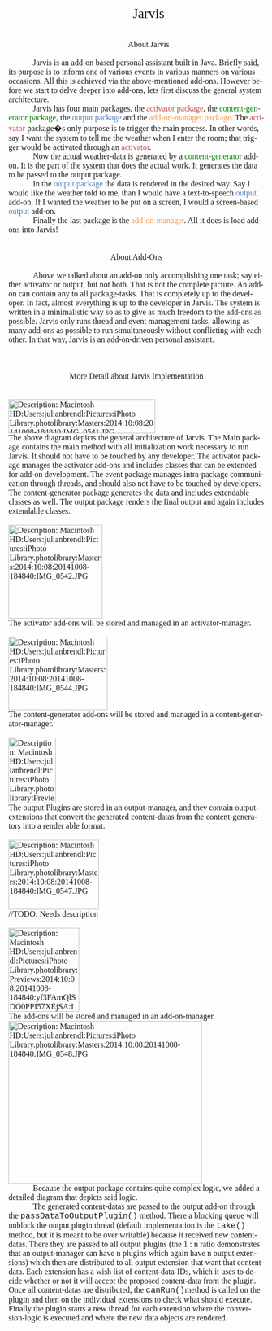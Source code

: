 
<html xmlns:v="urn:schemas-microsoft-com:vml"
xmlns:o="urn:schemas-microsoft-com:office:office"
xmlns:w="urn:schemas-microsoft-com:office:word"
xmlns:m="http://schemas.microsoft.com/office/2004/12/omml"
xmlns:mv="http://macVmlSchemaUri" xmlns="http://www.w3.org/TR/REC-html40">

<head>
<meta name=Title content="">
<meta name=Keywords content="">
<meta http-equiv=Content-Type content="text/html; charset=macintosh">
<meta name=ProgId content=Word.Document>
<meta name=Generator content="Microsoft Word 14">
<meta name=Originator content="Microsoft Word 14">
<link rel=File-List href="README_files/filelist.xml">
<link rel=Edit-Time-Data href="README_files/editdata.mso">
<!--[if !mso]>
<style>
v\:* {behavior:url(#default#VML);}
o\:* {behavior:url(#default#VML);}
w\:* {behavior:url(#default#VML);}
.shape {behavior:url(#default#VML);}
</style>
<![endif]--><!--[if gte mso 9]><xml>
 <o:DocumentProperties>
  <o:Author>Julian Brendl</o:Author>
  <o:LastAuthor>Julian Brendl</o:LastAuthor>
  <o:Revision>2</o:Revision>
  <o:TotalTime>1</o:TotalTime>
  <o:Created>2014-10-09T19:08:00Z</o:Created>
  <o:LastSaved>2014-10-09T19:08:00Z</o:LastSaved>
  <o:Pages>2</o:Pages>
  <o:Words>601</o:Words>
  <o:Characters>3427</o:Characters>
  <o:Company>Jundl77</o:Company>
  <o:Lines>28</o:Lines>
  <o:Paragraphs>8</o:Paragraphs>
  <o:CharactersWithSpaces>4020</o:CharactersWithSpaces>
  <o:Version>14.0</o:Version>
 </o:DocumentProperties>
 <o:OfficeDocumentSettings>
  <o:AllowPNG/>
 </o:OfficeDocumentSettings>
</xml><![endif]-->
<link rel=themeData href="README_files/themedata.xml">
<!--[if gte mso 9]><xml>
 <w:WordDocument>
  <w:SpellingState>Clean</w:SpellingState>
  <w:GrammarState>Clean</w:GrammarState>
  <w:TrackMoves>false</w:TrackMoves>
  <w:TrackFormatting/>
  <w:PunctuationKerning/>
  <w:ValidateAgainstSchemas/>
  <w:SaveIfXMLInvalid>false</w:SaveIfXMLInvalid>
  <w:IgnoreMixedContent>false</w:IgnoreMixedContent>
  <w:AlwaysShowPlaceholderText>false</w:AlwaysShowPlaceholderText>
  <w:DoNotPromoteQF/>
  <w:LidThemeOther>EN-US</w:LidThemeOther>
  <w:LidThemeAsian>JA</w:LidThemeAsian>
  <w:LidThemeComplexScript>X-NONE</w:LidThemeComplexScript>
  <w:Compatibility>
   <w:BreakWrappedTables/>
   <w:SnapToGridInCell/>
   <w:WrapTextWithPunct/>
   <w:UseAsianBreakRules/>
   <w:DontGrowAutofit/>
   <w:SplitPgBreakAndParaMark/>
   <w:EnableOpenTypeKerning/>
   <w:DontFlipMirrorIndents/>
   <w:OverrideTableStyleHps/>
   <w:UseFELayout/>
  </w:Compatibility>
  <m:mathPr>
   <m:mathFont m:val="Cambria Math"/>
   <m:brkBin m:val="before"/>
   <m:brkBinSub m:val="&#45;-"/>
   <m:smallFrac m:val="off"/>
   <m:dispDef/>
   <m:lMargin m:val="0"/>
   <m:rMargin m:val="0"/>
   <m:defJc m:val="centerGroup"/>
   <m:wrapIndent m:val="1440"/>
   <m:intLim m:val="subSup"/>
   <m:naryLim m:val="undOvr"/>
  </m:mathPr></w:WordDocument>
</xml><![endif]--><!--[if gte mso 9]><xml>
 <w:LatentStyles DefLockedState="false" DefUnhideWhenUsed="true"
  DefSemiHidden="true" DefQFormat="false" DefPriority="99"
  LatentStyleCount="276">
  <w:LsdException Locked="false" Priority="0" SemiHidden="false"
   UnhideWhenUsed="false" QFormat="true" Name="Normal"/>
  <w:LsdException Locked="false" Priority="9" SemiHidden="false"
   UnhideWhenUsed="false" QFormat="true" Name="heading 1"/>
  <w:LsdException Locked="false" Priority="9" QFormat="true" Name="heading 2"/>
  <w:LsdException Locked="false" Priority="9" QFormat="true" Name="heading 3"/>
  <w:LsdException Locked="false" Priority="9" QFormat="true" Name="heading 4"/>
  <w:LsdException Locked="false" Priority="9" QFormat="true" Name="heading 5"/>
  <w:LsdException Locked="false" Priority="9" QFormat="true" Name="heading 6"/>
  <w:LsdException Locked="false" Priority="9" QFormat="true" Name="heading 7"/>
  <w:LsdException Locked="false" Priority="9" QFormat="true" Name="heading 8"/>
  <w:LsdException Locked="false" Priority="9" QFormat="true" Name="heading 9"/>
  <w:LsdException Locked="false" Priority="39" Name="toc 1"/>
  <w:LsdException Locked="false" Priority="39" Name="toc 2"/>
  <w:LsdException Locked="false" Priority="39" Name="toc 3"/>
  <w:LsdException Locked="false" Priority="39" Name="toc 4"/>
  <w:LsdException Locked="false" Priority="39" Name="toc 5"/>
  <w:LsdException Locked="false" Priority="39" Name="toc 6"/>
  <w:LsdException Locked="false" Priority="39" Name="toc 7"/>
  <w:LsdException Locked="false" Priority="39" Name="toc 8"/>
  <w:LsdException Locked="false" Priority="39" Name="toc 9"/>
  <w:LsdException Locked="false" Priority="35" QFormat="true" Name="caption"/>
  <w:LsdException Locked="false" Priority="10" SemiHidden="false"
   UnhideWhenUsed="false" QFormat="true" Name="Title"/>
  <w:LsdException Locked="false" Priority="1" Name="Default Paragraph Font"/>
  <w:LsdException Locked="false" Priority="11" SemiHidden="false"
   UnhideWhenUsed="false" QFormat="true" Name="Subtitle"/>
  <w:LsdException Locked="false" Priority="22" SemiHidden="false"
   UnhideWhenUsed="false" QFormat="true" Name="Strong"/>
  <w:LsdException Locked="false" Priority="20" SemiHidden="false"
   UnhideWhenUsed="false" QFormat="true" Name="Emphasis"/>
  <w:LsdException Locked="false" Priority="59" SemiHidden="false"
   UnhideWhenUsed="false" Name="Table Grid"/>
  <w:LsdException Locked="false" UnhideWhenUsed="false" Name="Placeholder Text"/>
  <w:LsdException Locked="false" Priority="1" SemiHidden="false"
   UnhideWhenUsed="false" QFormat="true" Name="No Spacing"/>
  <w:LsdException Locked="false" Priority="60" SemiHidden="false"
   UnhideWhenUsed="false" Name="Light Shading"/>
  <w:LsdException Locked="false" Priority="61" SemiHidden="false"
   UnhideWhenUsed="false" Name="Light List"/>
  <w:LsdException Locked="false" Priority="62" SemiHidden="false"
   UnhideWhenUsed="false" Name="Light Grid"/>
  <w:LsdException Locked="false" Priority="63" SemiHidden="false"
   UnhideWhenUsed="false" Name="Medium Shading 1"/>
  <w:LsdException Locked="false" Priority="64" SemiHidden="false"
   UnhideWhenUsed="false" Name="Medium Shading 2"/>
  <w:LsdException Locked="false" Priority="65" SemiHidden="false"
   UnhideWhenUsed="false" Name="Medium List 1"/>
  <w:LsdException Locked="false" Priority="66" SemiHidden="false"
   UnhideWhenUsed="false" Name="Medium List 2"/>
  <w:LsdException Locked="false" Priority="67" SemiHidden="false"
   UnhideWhenUsed="false" Name="Medium Grid 1"/>
  <w:LsdException Locked="false" Priority="68" SemiHidden="false"
   UnhideWhenUsed="false" Name="Medium Grid 2"/>
  <w:LsdException Locked="false" Priority="69" SemiHidden="false"
   UnhideWhenUsed="false" Name="Medium Grid 3"/>
  <w:LsdException Locked="false" Priority="70" SemiHidden="false"
   UnhideWhenUsed="false" Name="Dark List"/>
  <w:LsdException Locked="false" Priority="71" SemiHidden="false"
   UnhideWhenUsed="false" Name="Colorful Shading"/>
  <w:LsdException Locked="false" Priority="72" SemiHidden="false"
   UnhideWhenUsed="false" Name="Colorful List"/>
  <w:LsdException Locked="false" Priority="73" SemiHidden="false"
   UnhideWhenUsed="false" Name="Colorful Grid"/>
  <w:LsdException Locked="false" Priority="60" SemiHidden="false"
   UnhideWhenUsed="false" Name="Light Shading Accent 1"/>
  <w:LsdException Locked="false" Priority="61" SemiHidden="false"
   UnhideWhenUsed="false" Name="Light List Accent 1"/>
  <w:LsdException Locked="false" Priority="62" SemiHidden="false"
   UnhideWhenUsed="false" Name="Light Grid Accent 1"/>
  <w:LsdException Locked="false" Priority="63" SemiHidden="false"
   UnhideWhenUsed="false" Name="Medium Shading 1 Accent 1"/>
  <w:LsdException Locked="false" Priority="64" SemiHidden="false"
   UnhideWhenUsed="false" Name="Medium Shading 2 Accent 1"/>
  <w:LsdException Locked="false" Priority="65" SemiHidden="false"
   UnhideWhenUsed="false" Name="Medium List 1 Accent 1"/>
  <w:LsdException Locked="false" UnhideWhenUsed="false" Name="Revision"/>
  <w:LsdException Locked="false" Priority="34" SemiHidden="false"
   UnhideWhenUsed="false" QFormat="true" Name="List Paragraph"/>
  <w:LsdException Locked="false" Priority="29" SemiHidden="false"
   UnhideWhenUsed="false" QFormat="true" Name="Quote"/>
  <w:LsdException Locked="false" Priority="30" SemiHidden="false"
   UnhideWhenUsed="false" QFormat="true" Name="Intense Quote"/>
  <w:LsdException Locked="false" Priority="66" SemiHidden="false"
   UnhideWhenUsed="false" Name="Medium List 2 Accent 1"/>
  <w:LsdException Locked="false" Priority="67" SemiHidden="false"
   UnhideWhenUsed="false" Name="Medium Grid 1 Accent 1"/>
  <w:LsdException Locked="false" Priority="68" SemiHidden="false"
   UnhideWhenUsed="false" Name="Medium Grid 2 Accent 1"/>
  <w:LsdException Locked="false" Priority="69" SemiHidden="false"
   UnhideWhenUsed="false" Name="Medium Grid 3 Accent 1"/>
  <w:LsdException Locked="false" Priority="70" SemiHidden="false"
   UnhideWhenUsed="false" Name="Dark List Accent 1"/>
  <w:LsdException Locked="false" Priority="71" SemiHidden="false"
   UnhideWhenUsed="false" Name="Colorful Shading Accent 1"/>
  <w:LsdException Locked="false" Priority="72" SemiHidden="false"
   UnhideWhenUsed="false" Name="Colorful List Accent 1"/>
  <w:LsdException Locked="false" Priority="73" SemiHidden="false"
   UnhideWhenUsed="false" Name="Colorful Grid Accent 1"/>
  <w:LsdException Locked="false" Priority="60" SemiHidden="false"
   UnhideWhenUsed="false" Name="Light Shading Accent 2"/>
  <w:LsdException Locked="false" Priority="61" SemiHidden="false"
   UnhideWhenUsed="false" Name="Light List Accent 2"/>
  <w:LsdException Locked="false" Priority="62" SemiHidden="false"
   UnhideWhenUsed="false" Name="Light Grid Accent 2"/>
  <w:LsdException Locked="false" Priority="63" SemiHidden="false"
   UnhideWhenUsed="false" Name="Medium Shading 1 Accent 2"/>
  <w:LsdException Locked="false" Priority="64" SemiHidden="false"
   UnhideWhenUsed="false" Name="Medium Shading 2 Accent 2"/>
  <w:LsdException Locked="false" Priority="65" SemiHidden="false"
   UnhideWhenUsed="false" Name="Medium List 1 Accent 2"/>
  <w:LsdException Locked="false" Priority="66" SemiHidden="false"
   UnhideWhenUsed="false" Name="Medium List 2 Accent 2"/>
  <w:LsdException Locked="false" Priority="67" SemiHidden="false"
   UnhideWhenUsed="false" Name="Medium Grid 1 Accent 2"/>
  <w:LsdException Locked="false" Priority="68" SemiHidden="false"
   UnhideWhenUsed="false" Name="Medium Grid 2 Accent 2"/>
  <w:LsdException Locked="false" Priority="69" SemiHidden="false"
   UnhideWhenUsed="false" Name="Medium Grid 3 Accent 2"/>
  <w:LsdException Locked="false" Priority="70" SemiHidden="false"
   UnhideWhenUsed="false" Name="Dark List Accent 2"/>
  <w:LsdException Locked="false" Priority="71" SemiHidden="false"
   UnhideWhenUsed="false" Name="Colorful Shading Accent 2"/>
  <w:LsdException Locked="false" Priority="72" SemiHidden="false"
   UnhideWhenUsed="false" Name="Colorful List Accent 2"/>
  <w:LsdException Locked="false" Priority="73" SemiHidden="false"
   UnhideWhenUsed="false" Name="Colorful Grid Accent 2"/>
  <w:LsdException Locked="false" Priority="60" SemiHidden="false"
   UnhideWhenUsed="false" Name="Light Shading Accent 3"/>
  <w:LsdException Locked="false" Priority="61" SemiHidden="false"
   UnhideWhenUsed="false" Name="Light List Accent 3"/>
  <w:LsdException Locked="false" Priority="62" SemiHidden="false"
   UnhideWhenUsed="false" Name="Light Grid Accent 3"/>
  <w:LsdException Locked="false" Priority="63" SemiHidden="false"
   UnhideWhenUsed="false" Name="Medium Shading 1 Accent 3"/>
  <w:LsdException Locked="false" Priority="64" SemiHidden="false"
   UnhideWhenUsed="false" Name="Medium Shading 2 Accent 3"/>
  <w:LsdException Locked="false" Priority="65" SemiHidden="false"
   UnhideWhenUsed="false" Name="Medium List 1 Accent 3"/>
  <w:LsdException Locked="false" Priority="66" SemiHidden="false"
   UnhideWhenUsed="false" Name="Medium List 2 Accent 3"/>
  <w:LsdException Locked="false" Priority="67" SemiHidden="false"
   UnhideWhenUsed="false" Name="Medium Grid 1 Accent 3"/>
  <w:LsdException Locked="false" Priority="68" SemiHidden="false"
   UnhideWhenUsed="false" Name="Medium Grid 2 Accent 3"/>
  <w:LsdException Locked="false" Priority="69" SemiHidden="false"
   UnhideWhenUsed="false" Name="Medium Grid 3 Accent 3"/>
  <w:LsdException Locked="false" Priority="70" SemiHidden="false"
   UnhideWhenUsed="false" Name="Dark List Accent 3"/>
  <w:LsdException Locked="false" Priority="71" SemiHidden="false"
   UnhideWhenUsed="false" Name="Colorful Shading Accent 3"/>
  <w:LsdException Locked="false" Priority="72" SemiHidden="false"
   UnhideWhenUsed="false" Name="Colorful List Accent 3"/>
  <w:LsdException Locked="false" Priority="73" SemiHidden="false"
   UnhideWhenUsed="false" Name="Colorful Grid Accent 3"/>
  <w:LsdException Locked="false" Priority="60" SemiHidden="false"
   UnhideWhenUsed="false" Name="Light Shading Accent 4"/>
  <w:LsdException Locked="false" Priority="61" SemiHidden="false"
   UnhideWhenUsed="false" Name="Light List Accent 4"/>
  <w:LsdException Locked="false" Priority="62" SemiHidden="false"
   UnhideWhenUsed="false" Name="Light Grid Accent 4"/>
  <w:LsdException Locked="false" Priority="63" SemiHidden="false"
   UnhideWhenUsed="false" Name="Medium Shading 1 Accent 4"/>
  <w:LsdException Locked="false" Priority="64" SemiHidden="false"
   UnhideWhenUsed="false" Name="Medium Shading 2 Accent 4"/>
  <w:LsdException Locked="false" Priority="65" SemiHidden="false"
   UnhideWhenUsed="false" Name="Medium List 1 Accent 4"/>
  <w:LsdException Locked="false" Priority="66" SemiHidden="false"
   UnhideWhenUsed="false" Name="Medium List 2 Accent 4"/>
  <w:LsdException Locked="false" Priority="67" SemiHidden="false"
   UnhideWhenUsed="false" Name="Medium Grid 1 Accent 4"/>
  <w:LsdException Locked="false" Priority="68" SemiHidden="false"
   UnhideWhenUsed="false" Name="Medium Grid 2 Accent 4"/>
  <w:LsdException Locked="false" Priority="69" SemiHidden="false"
   UnhideWhenUsed="false" Name="Medium Grid 3 Accent 4"/>
  <w:LsdException Locked="false" Priority="70" SemiHidden="false"
   UnhideWhenUsed="false" Name="Dark List Accent 4"/>
  <w:LsdException Locked="false" Priority="71" SemiHidden="false"
   UnhideWhenUsed="false" Name="Colorful Shading Accent 4"/>
  <w:LsdException Locked="false" Priority="72" SemiHidden="false"
   UnhideWhenUsed="false" Name="Colorful List Accent 4"/>
  <w:LsdException Locked="false" Priority="73" SemiHidden="false"
   UnhideWhenUsed="false" Name="Colorful Grid Accent 4"/>
  <w:LsdException Locked="false" Priority="60" SemiHidden="false"
   UnhideWhenUsed="false" Name="Light Shading Accent 5"/>
  <w:LsdException Locked="false" Priority="61" SemiHidden="false"
   UnhideWhenUsed="false" Name="Light List Accent 5"/>
  <w:LsdException Locked="false" Priority="62" SemiHidden="false"
   UnhideWhenUsed="false" Name="Light Grid Accent 5"/>
  <w:LsdException Locked="false" Priority="63" SemiHidden="false"
   UnhideWhenUsed="false" Name="Medium Shading 1 Accent 5"/>
  <w:LsdException Locked="false" Priority="64" SemiHidden="false"
   UnhideWhenUsed="false" Name="Medium Shading 2 Accent 5"/>
  <w:LsdException Locked="false" Priority="65" SemiHidden="false"
   UnhideWhenUsed="false" Name="Medium List 1 Accent 5"/>
  <w:LsdException Locked="false" Priority="66" SemiHidden="false"
   UnhideWhenUsed="false" Name="Medium List 2 Accent 5"/>
  <w:LsdException Locked="false" Priority="67" SemiHidden="false"
   UnhideWhenUsed="false" Name="Medium Grid 1 Accent 5"/>
  <w:LsdException Locked="false" Priority="68" SemiHidden="false"
   UnhideWhenUsed="false" Name="Medium Grid 2 Accent 5"/>
  <w:LsdException Locked="false" Priority="69" SemiHidden="false"
   UnhideWhenUsed="false" Name="Medium Grid 3 Accent 5"/>
  <w:LsdException Locked="false" Priority="70" SemiHidden="false"
   UnhideWhenUsed="false" Name="Dark List Accent 5"/>
  <w:LsdException Locked="false" Priority="71" SemiHidden="false"
   UnhideWhenUsed="false" Name="Colorful Shading Accent 5"/>
  <w:LsdException Locked="false" Priority="72" SemiHidden="false"
   UnhideWhenUsed="false" Name="Colorful List Accent 5"/>
  <w:LsdException Locked="false" Priority="73" SemiHidden="false"
   UnhideWhenUsed="false" Name="Colorful Grid Accent 5"/>
  <w:LsdException Locked="false" Priority="60" SemiHidden="false"
   UnhideWhenUsed="false" Name="Light Shading Accent 6"/>
  <w:LsdException Locked="false" Priority="61" SemiHidden="false"
   UnhideWhenUsed="false" Name="Light List Accent 6"/>
  <w:LsdException Locked="false" Priority="62" SemiHidden="false"
   UnhideWhenUsed="false" Name="Light Grid Accent 6"/>
  <w:LsdException Locked="false" Priority="63" SemiHidden="false"
   UnhideWhenUsed="false" Name="Medium Shading 1 Accent 6"/>
  <w:LsdException Locked="false" Priority="64" SemiHidden="false"
   UnhideWhenUsed="false" Name="Medium Shading 2 Accent 6"/>
  <w:LsdException Locked="false" Priority="65" SemiHidden="false"
   UnhideWhenUsed="false" Name="Medium List 1 Accent 6"/>
  <w:LsdException Locked="false" Priority="66" SemiHidden="false"
   UnhideWhenUsed="false" Name="Medium List 2 Accent 6"/>
  <w:LsdException Locked="false" Priority="67" SemiHidden="false"
   UnhideWhenUsed="false" Name="Medium Grid 1 Accent 6"/>
  <w:LsdException Locked="false" Priority="68" SemiHidden="false"
   UnhideWhenUsed="false" Name="Medium Grid 2 Accent 6"/>
  <w:LsdException Locked="false" Priority="69" SemiHidden="false"
   UnhideWhenUsed="false" Name="Medium Grid 3 Accent 6"/>
  <w:LsdException Locked="false" Priority="70" SemiHidden="false"
   UnhideWhenUsed="false" Name="Dark List Accent 6"/>
  <w:LsdException Locked="false" Priority="71" SemiHidden="false"
   UnhideWhenUsed="false" Name="Colorful Shading Accent 6"/>
  <w:LsdException Locked="false" Priority="72" SemiHidden="false"
   UnhideWhenUsed="false" Name="Colorful List Accent 6"/>
  <w:LsdException Locked="false" Priority="73" SemiHidden="false"
   UnhideWhenUsed="false" Name="Colorful Grid Accent 6"/>
  <w:LsdException Locked="false" Priority="19" SemiHidden="false"
   UnhideWhenUsed="false" QFormat="true" Name="Subtle Emphasis"/>
  <w:LsdException Locked="false" Priority="21" SemiHidden="false"
   UnhideWhenUsed="false" QFormat="true" Name="Intense Emphasis"/>
  <w:LsdException Locked="false" Priority="31" SemiHidden="false"
   UnhideWhenUsed="false" QFormat="true" Name="Subtle Reference"/>
  <w:LsdException Locked="false" Priority="32" SemiHidden="false"
   UnhideWhenUsed="false" QFormat="true" Name="Intense Reference"/>
  <w:LsdException Locked="false" Priority="33" SemiHidden="false"
   UnhideWhenUsed="false" QFormat="true" Name="Book Title"/>
  <w:LsdException Locked="false" Priority="37" Name="Bibliography"/>
  <w:LsdException Locked="false" Priority="39" QFormat="true" Name="TOC Heading"/>
 </w:LatentStyles>
</xml><![endif]-->
<style>
<!--
 /* Font Definitions */
@font-face
	{font-family:"Courier New";
	panose-1:2 7 3 9 2 2 5 2 4 4;
	mso-font-charset:0;
	mso-generic-font-family:auto;
	mso-font-pitch:variable;
	mso-font-signature:-536859905 -1073711037 9 0 511 0;}
@font-face
	{font-family:"\FF2D\FF33 \660E\671D";
	mso-font-charset:78;
	mso-generic-font-family:auto;
	mso-font-pitch:variable;
	mso-font-signature:-536870145 1791491579 18 0 131231 0;}
@font-face
	{font-family:"\FF2D\FF33 \660E\671D";
	mso-font-charset:78;
	mso-generic-font-family:auto;
	mso-font-pitch:variable;
	mso-font-signature:-536870145 1791491579 18 0 131231 0;}
@font-face
	{font-family:Cambria;
	panose-1:2 4 5 3 5 4 6 3 2 4;
	mso-font-charset:0;
	mso-generic-font-family:auto;
	mso-font-pitch:variable;
	mso-font-signature:-536870145 1073743103 0 0 415 0;}
@font-face
	{font-family:"Lucida Grande";
	panose-1:2 11 6 0 4 5 2 2 2 4;
	mso-font-charset:0;
	mso-generic-font-family:auto;
	mso-font-pitch:variable;
	mso-font-signature:-520090897 1342218751 0 0 447 0;}
 /* Style Definitions */
p.MsoNormal, li.MsoNormal, div.MsoNormal
	{mso-style-unhide:no;
	mso-style-qformat:yes;
	mso-style-parent:"";
	margin:0in;
	margin-bottom:.0001pt;
	mso-pagination:widow-orphan;
	font-size:12.0pt;
	font-family:Cambria;
	mso-fareast-font-family:"\FF2D\FF33 \660E\671D";
	mso-fareast-theme-font:minor-fareast;
	mso-bidi-font-family:"Times New Roman";
	mso-bidi-theme-font:minor-bidi;}
p.MsoAcetate, li.MsoAcetate, div.MsoAcetate
	{mso-style-noshow:yes;
	mso-style-priority:99;
	mso-style-link:"Balloon Text Char";
	margin:0in;
	margin-bottom:.0001pt;
	mso-pagination:widow-orphan;
	font-size:9.0pt;
	font-family:"Lucida Grande";
	mso-fareast-font-family:"\FF2D\FF33 \660E\671D";
	mso-fareast-theme-font:minor-fareast;}
span.BalloonTextChar
	{mso-style-name:"Balloon Text Char";
	mso-style-noshow:yes;
	mso-style-priority:99;
	mso-style-unhide:no;
	mso-style-locked:yes;
	mso-style-link:"Balloon Text";
	mso-ansi-font-size:9.0pt;
	mso-bidi-font-size:9.0pt;
	font-family:"Lucida Grande";
	mso-ascii-font-family:"Lucida Grande";
	mso-hansi-font-family:"Lucida Grande";
	mso-bidi-font-family:"Lucida Grande";}
span.SpellE
	{mso-style-name:"";
	mso-spl-e:yes;}
span.GramE
	{mso-style-name:"";
	mso-gram-e:yes;}
.MsoChpDefault
	{mso-style-type:export-only;
	mso-default-props:yes;
	font-family:Cambria;
	mso-ascii-font-family:Cambria;
	mso-fareast-font-family:"\FF2D\FF33 \660E\671D";
	mso-fareast-theme-font:minor-fareast;
	mso-hansi-font-family:Cambria;
	mso-bidi-font-family:"Times New Roman";
	mso-bidi-theme-font:minor-bidi;}
@page WordSection1
	{size:8.5in 11.0in;
	margin:1.0in 1.25in 1.0in 1.25in;
	mso-header-margin:.5in;
	mso-footer-margin:.5in;
	mso-paper-source:0;}
div.WordSection1
	{page:WordSection1;}
-->
</style>
<!--[if gte mso 10]>
<style>
 /* Style Definitions */
table.MsoNormalTable
	{mso-style-name:"Table Normal";
	mso-tstyle-rowband-size:0;
	mso-tstyle-colband-size:0;
	mso-style-noshow:yes;
	mso-style-priority:99;
	mso-style-parent:"";
	mso-padding-alt:0in 5.4pt 0in 5.4pt;
	mso-para-margin:0in;
	mso-para-margin-bottom:.0001pt;
	mso-pagination:widow-orphan;
	font-size:12.0pt;
	font-family:Cambria;}
</style>
<![endif]--><!--[if gte mso 9]><xml>
 <o:shapedefaults v:ext="edit" spidmax="1026"/>
</xml><![endif]--><!--[if gte mso 9]><xml>
 <o:shapelayout v:ext="edit">
  <o:idmap v:ext="edit" data="1"/>
 </o:shapelayout></xml><![endif]-->
</head>

<body lang=EN-US style='tab-interval:.5in'>

<div class=WordSection1>

<p class=MsoNormal align=center style='text-align:center;text-indent:.5in;
mso-outline-level:1'><span style='font-size:20.0pt'>Jarvis<o:p></o:p></span></p>

<p class=MsoNormal style='text-indent:.5in'><o:p>&nbsp;</o:p></p>

<p class=MsoNormal style='text-indent:.5in'><o:p>&nbsp;</o:p></p>

<p class=MsoNormal align=center style='text-align:center;text-indent:.5in;
mso-outline-level:1'>About Jarvis</p>

<p class=MsoNormal align=center style='text-align:center;text-indent:.5in'><o:p>&nbsp;</o:p></p>

<p class=MsoNormal style='text-indent:.5in'>Jarvis is an add-on based personal
assistant built in Java. Briefly said, its purpose is to inform one of various
events in various manners on various occasions. All this is achieved via the above-mentioned
add-ons. However before we start to delve deeper into add-ons, lets first
discuss the general system architecture. </p>

<p class=MsoNormal style='text-indent:.5in'>Jarvis has four main packages, the <span
style='color:#C0504D;mso-themecolor:accent2'>activator package</span>, the <span
style='color:green'>content-generator package</span>, the <span
style='color:#4F81BD;mso-themecolor:accent1'>output package</span> and the <span
style='color:#F79646;mso-themecolor:accent6'>add-on-manager package</span>. The
<span style='color:#C0504D;mso-themecolor:accent2'>activator</span> package�s
only purpose is to trigger the main process. In other words, say I want the
system to tell me the weather when I enter the room; that trigger would be activated
through an <span style='color:#C0504D;mso-themecolor:accent2'>activator</span>.</p>

<p class=MsoNormal style='text-indent:.5in'>Now the actual weather-data is
generated by a <span style='color:green'>content-generator </span>add-on. It is
the part of the system that does the actual work. It generates the data to be
passed to the output package.</p>

<p class=MsoNormal style='text-indent:.5in'>In the <span style='color:#4F81BD;
mso-themecolor:accent1'>output package</span> the data is rendered in the
desired way. Say I would like the weather told to me, than I would have a
text-to-speech <span style='color:#4F81BD;mso-themecolor:accent1'>output</span>
add-on. If I wanted the weather to be put on a screen, I would a screen-based <span
style='color:#4F81BD;mso-themecolor:accent1'>output</span> add-on.</p>

<p class=MsoNormal style='text-indent:.5in'>Finally the last package is the <span
style='color:#F79646;mso-themecolor:accent6'>add-on-manager</span>. All it does
is load add-ons into Jarvis! </p>

<p class=MsoNormal style='text-indent:.5in'><o:p>&nbsp;</o:p></p>

<p class=MsoNormal style='text-indent:.5in'><o:p>&nbsp;</o:p></p>

<p class=MsoNormal align=center style='text-align:center'>About Add-Ons<br
style='mso-special-character:line-break'>
<![if !supportLineBreakNewLine]><br style='mso-special-character:line-break'>
<![endif]></p>

<p class=MsoNormal style='text-indent:.5in'>Above we talked about an add-on
only accomplishing one task; say either activator or output, but not both. That
is not the complete picture. An add-on can contain any to all package-tasks. That
is completely up to the developer. In fact, almost everything is up to the
developer in Jarvis. The system is written in a minimalistic way so as to give
as much freedom to the add-ons as possible. Jarvis only runs thread and event
management tasks, allowing as many add-ons as possible to run simultaneously
without conflicting with each other. In that way, Jarvis is an add-on-driven personal
assistant. </p>

<p class=MsoNormal style='text-indent:.5in'><o:p>&nbsp;</o:p></p>

<p class=MsoNormal style='text-indent:.5in'><span style='mso-tab-count:1'>&nbsp;&nbsp;&nbsp;&nbsp;&nbsp;&nbsp;&nbsp;&nbsp;&nbsp;&nbsp;&nbsp; </span><span
style='mso-tab-count:1'>&nbsp;&nbsp;&nbsp;&nbsp;&nbsp;&nbsp;&nbsp;&nbsp;&nbsp;&nbsp;&nbsp; </span></p>

<p class=MsoNormal style='text-indent:.5in'><o:p>&nbsp;</o:p></p>

<p class=MsoNormal align=center style='text-align:center'>More Detail about
Jarvis Implementation</p>

<p class=MsoNormal><o:p>&nbsp;</o:p></p>

<p class=MsoNormal style='text-indent:.5in'><span style='mso-tab-count:1'>&nbsp;&nbsp;&nbsp;&nbsp;&nbsp;&nbsp;&nbsp;&nbsp;&nbsp;&nbsp;&nbsp; </span><span
style="mso-spacerun:yes">&nbsp; </span><span style='mso-tab-count:2'>&nbsp;&nbsp;&nbsp;&nbsp;&nbsp;&nbsp;&nbsp;&nbsp;&nbsp;&nbsp;&nbsp;&nbsp;&nbsp;&nbsp;&nbsp;&nbsp;&nbsp;&nbsp;&nbsp;&nbsp;&nbsp; </span></p>

<p class=MsoNormal><span style='mso-no-proof:yes'><!--[if gte vml 1]><v:shapetype
 id="_x0000_t75" coordsize="21600,21600" o:spt="75" o:preferrelative="t"
 path="m@4@5l@4@11@9@11@9@5xe" filled="f" stroked="f">
 <v:stroke joinstyle="miter"/>
 <v:formulas>
  <v:f eqn="if lineDrawn pixelLineWidth 0"/>
  <v:f eqn="sum @0 1 0"/>
  <v:f eqn="sum 0 0 @1"/>
  <v:f eqn="prod @2 1 2"/>
  <v:f eqn="prod @3 21600 pixelWidth"/>
  <v:f eqn="prod @3 21600 pixelHeight"/>
  <v:f eqn="sum @0 0 1"/>
  <v:f eqn="prod @6 1 2"/>
  <v:f eqn="prod @7 21600 pixelWidth"/>
  <v:f eqn="sum @8 21600 0"/>
  <v:f eqn="prod @7 21600 pixelHeight"/>
  <v:f eqn="sum @10 21600 0"/>
 </v:formulas>
 <v:path o:extrusionok="f" gradientshapeok="t" o:connecttype="rect"/>
 <o:lock v:ext="edit" aspectratio="t"/>
</v:shapetype><v:shape id="Picture_x0020_2" o:spid="_x0000_i1031" type="#_x0000_t75"
 alt="Description: Macintosh HD:Users:julianbrendl:Pictures:iPhoto Library.photolibrary:Masters:2014:10:08:20141008-184840:IMG_0541.JPG"
 style='width:287pt;height:65pt;visibility:visible;mso-wrap-style:square'>
 <v:imagedata src="README_files/image001.jpg" o:title="IMG_0541.JPG" croptop="23779f"
  cropbottom="24252f" cropleft="2844f" cropright="5114f"/>
</v:shape><![endif]--><![if !vml]><img width=289 height=67
src="README_files/image002.png"
alt="Description: Macintosh HD:Users:julianbrendl:Pictures:iPhoto Library.photolibrary:Masters:2014:10:08:20141008-184840:IMG_0541.JPG"
v:shapes="Picture_x0020_2"><![endif]></span></p>

<p class=MsoNormal>The above diagram depicts the general architecture of
Jarvis. The Main package contains the main method with all initialization work
necessary to run Jarvis. It should not have to be touched by any developer. The
activator package manages the activator add-ons and includes classes that can
be extended for add-on development. The event package manages intra-package
communication through threads, and should also not have to be touched by
developers. The content-generator package generates the data and includes
extendable classes as well. The output package renders the final output and
again includes extendable classes.</p>

<p class=MsoNormal><o:p>&nbsp;</o:p></p>

<p class=MsoNormal><span style='mso-no-proof:yes'><!--[if gte vml 1]><v:shape
 id="Picture_x0020_3" o:spid="_x0000_i1030" type="#_x0000_t75" alt="Description: Macintosh HD:Users:julianbrendl:Pictures:iPhoto Library.photolibrary:Masters:2014:10:08:20141008-184840:IMG_0542.JPG"
 style='width:183pt;height:182pt;visibility:visible;mso-wrap-style:square'>
 <v:imagedata src="README_files/image003.jpg" o:title="IMG_0542.JPG" croptop="5721f"
  cropbottom="3601f" cropleft="16155f" cropright="6970f"/>
</v:shape><![endif]--><![if !vml]><img width=185 height=184
src="README_files/image004.png"
alt="Description: Macintosh HD:Users:julianbrendl:Pictures:iPhoto Library.photolibrary:Masters:2014:10:08:20141008-184840:IMG_0542.JPG"
v:shapes="Picture_x0020_3"><![endif]></span></p>

<p class=MsoNormal>The activator add-ons will be stored and managed in an
activator-manager.</p>

<p class=MsoNormal align=center style='text-align:center;text-indent:.5in'><o:p>&nbsp;</o:p></p>

<p class=MsoNormal><span style='mso-no-proof:yes'><!--[if gte vml 1]><v:shape
 id="Picture_x0020_4" o:spid="_x0000_i1029" type="#_x0000_t75" alt="Description: Macintosh HD:Users:julianbrendl:Pictures:iPhoto Library.photolibrary:Masters:2014:10:08:20141008-184840:IMG_0544.JPG"
 style='width:193pt;height:142pt;visibility:visible;mso-wrap-style:square'>
 <v:imagedata src="README_files/image005.jpg" o:title="IMG_0544.JPG" croptop="4766f"
  cropbottom="4359f" cropleft="4171f" cropright="3866f"/>
</v:shape><![endif]--><![if !vml]><img width=195 height=144
src="README_files/image006.png"
alt="Description: Macintosh HD:Users:julianbrendl:Pictures:iPhoto Library.photolibrary:Masters:2014:10:08:20141008-184840:IMG_0544.JPG"
v:shapes="Picture_x0020_4"><![endif]></span></p>

<p class=MsoNormal>The content-generator add-ons will be stored and managed in
a content-generator-manager.</p>

<p class=MsoNormal><o:p>&nbsp;</o:p></p>

<p class=MsoNormal><span style='mso-no-proof:yes'><!--[if gte vml 1]><v:shape
 id="Picture_x0020_5" o:spid="_x0000_i1028" type="#_x0000_t75" alt="Description: Macintosh HD:Users:julianbrendl:Pictures:iPhoto Library.photolibrary:Previews:2014:10:08:20141008-184840:Pxn1%rPYSzykXphPnJI9EQ:IMG_0545.jpg"
 style='width:91pt;height:127pt;visibility:visible;mso-wrap-style:square'>
 <v:imagedata src="README_files/image007.jpg" o:title="IMG_0545.jpg" croptop="6690f"
  cropbottom="10330f" cropleft="11158f" cropright="8060f"/>
</v:shape><![endif]--><![if !vml]><img width=93 height=129
src="README_files/image008.png"
alt="Description: Macintosh HD:Users:julianbrendl:Pictures:iPhoto Library.photolibrary:Previews:2014:10:08:20141008-184840:Pxn1%rPYSzykXphPnJI9EQ:IMG_0545.jpg"
v:shapes="Picture_x0020_5"><![endif]></span></p>

<p class=MsoNormal>The output Plugins are stored in an output-manager, and they
contain output-extensions that convert the generated content-<span
class=SpellE>datas</span> from the content-generators into a render able
format.</p>

<p class=MsoNormal style='margin-left:2.0in;text-indent:.5in'><o:p>&nbsp;</o:p></p>

<p class=MsoNormal><span style='mso-no-proof:yes'><!--[if gte vml 1]><v:shape
 id="Picture_x0020_7" o:spid="_x0000_i1027" type="#_x0000_t75" alt="Description: Macintosh HD:Users:julianbrendl:Pictures:iPhoto Library.photolibrary:Masters:2014:10:08:20141008-184840:IMG_0547.JPG"
 style='width:176pt;height:135pt;visibility:visible;mso-wrap-style:square'>
 <v:imagedata src="README_files/image009.jpg" o:title="IMG_0547.JPG" croptop="4135f"
  cropbottom="4893f" cropleft="5169f" cropright="4884f"/>
</v:shape><![endif]--><![if !vml]><img width=178 height=137
src="README_files/image010.png"
alt="Description: Macintosh HD:Users:julianbrendl:Pictures:iPhoto Library.photolibrary:Masters:2014:10:08:20141008-184840:IMG_0547.JPG"
v:shapes="Picture_x0020_7"><![endif]></span></p>

<p class=MsoNormal>//TODO: Needs description</p>

<p class=MsoNormal><o:p>&nbsp;</o:p></p>

<p class=MsoNormal><span style='mso-no-proof:yes'><!--[if gte vml 1]><v:shape
 id="Picture_x0020_6" o:spid="_x0000_i1026" type="#_x0000_t75" alt="Description: Macintosh HD:Users:julianbrendl:Pictures:iPhoto Library.photolibrary:Previews:2014:10:08:20141008-184840:yf3FAmQlSDO0PPI57XEjSA:IMG_0546.jpg"
 style='width:137pt;height:163pt;visibility:visible;mso-wrap-style:square'>
 <v:imagedata src="README_files/image011.jpg" o:title="IMG_0546.jpg" croptop="9785f"
  cropbottom="16335f" cropleft="12001f" cropright="9075f"/>
</v:shape><![endif]--><![if !vml]><img width=139 height=165
src="README_files/image012.png"
alt="Description: Macintosh HD:Users:julianbrendl:Pictures:iPhoto Library.photolibrary:Previews:2014:10:08:20141008-184840:yf3FAmQlSDO0PPI57XEjSA:IMG_0546.jpg"
v:shapes="Picture_x0020_6"><![endif]></span></p>

<p class=MsoNormal>The add-ons will be stored and managed in an add-on-manager.</p>

<p class=MsoNormal><span style='mso-no-proof:yes'><!--[if gte vml 1]><v:shape
 id="Picture_x0020_1" o:spid="_x0000_i1025" type="#_x0000_t75" alt="Description: Macintosh HD:Users:julianbrendl:Pictures:iPhoto Library.photolibrary:Masters:2014:10:08:20141008-184840:IMG_0548.JPG"
 style='width:379pt;height:318pt;visibility:visible;mso-wrap-style:square'>
 <v:imagedata src="README_files/image013.jpg" o:title="IMG_0548.JPG" croptop="5909f"
  cropbottom="1192f" cropleft="4567f" cropright="8837f"/>
</v:shape><![endif]--><![if !vml]><img width=381 height=320
src="README_files/image014.png"
alt="Description: Macintosh HD:Users:julianbrendl:Pictures:iPhoto Library.photolibrary:Masters:2014:10:08:20141008-184840:IMG_0548.JPG"
v:shapes="Picture_x0020_1"><![endif]></span></p>

<p class=MsoNormal style='text-indent:.5in'>Because the output package contains
quite complex logic, we added a detailed diagram that depicts said logic. </p>

<p class=MsoNormal style='text-indent:.5in'>The generated content-<span
class=SpellE>datas</span> are passed to the output add-on through the <span
class=SpellE><span class=GramE><span style='font-family:"Courier New"'>passDataToOutputPlugin</span></span></span><span
class=GramE><span style='font-family:"Courier New"'>(</span></span><span
style='font-family:"Courier New"'>)</span> method. There a blocking queue will
unblock the output plugin thread (default implementation is the <span
class=GramE><span style='font-family:"Courier New"'>take(</span></span><span
style='font-family:"Courier New"'>)</span> method, but it is meant to be over
writable) because it received new content-<span class=SpellE>datas</span>.
There they are passed to all output plugins (the <span class=GramE>1 :</span> n
ratio demonstrates that an output-manager can have n plugins which again have n
output extensions) which then are distributed to all output extension that want
that content-data. Each extension has a wish list of content-data-IDs, which it
uses to decide whether or not it will accept the proposed content-data from the
plugin. Once all content-<span class=SpellE>datas</span> are distributed, the <span
class=SpellE><span class=GramE><span style='font-family:"Courier New"'>canRun</span></span></span><span
class=GramE><span style='font-family:"Courier New"'>(</span></span><span
style='font-family:"Courier New"'>)</span><span style='mso-ascii-font-family:
Cambria;mso-ascii-theme-font:minor-latin;mso-hansi-font-family:Cambria;
mso-hansi-theme-font:minor-latin;mso-bidi-font-family:"Courier New"'>method is
called on the plugin and then on the individual extensions to check what should
execute. Finally the plugin starts a new thread for each extension where the
conversion-logic is executed and where the new data objects are rendered.<o:p></o:p></span></p>

<p class=MsoNormal><o:p>&nbsp;</o:p></p>

<p class=MsoNormal><o:p>&nbsp;</o:p></p>

</div>

</body>

</html>
